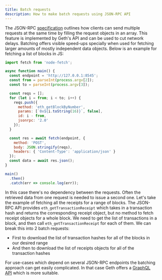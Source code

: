 ```yaml
---
title: Batch requests
description: How to make batch requests using JSON-RPC API
---
```


The JSON-RPC [specification](https://www.jsonrpc.org/specification#batch) outlines how clients can send multiple requests at the same time by filling the request objects in an array. This feature is implemented by Geth's API and can be used to cut network delays. Batching offers visible speed-ups specially when used for fetching larger amounts of mostly independent data objects. Below is an example for fetching a list of blocks in JS:

```js
import fetch from 'node-fetch';

async function main() {
  const endpoint = 'http://127.0.0.1:8545';
  const from = parseInt(process.argv[2]);
  const to = parseInt(process.argv[3]);

  const reqs = [];
  for (let i = from; i < to; i++) {
    reqs.push({
      method: 'eth_getBlockByNumber',
      params: [`0x${i.toString(16)}`, false],
      id: i - from,
      jsonrpc: '2.0'
    });
  }

  const res = await fetch(endpoint, {
    method: 'POST',
    body: JSON.stringify(reqs),
    headers: { 'Content-Type': 'application/json' }
  });
  const data = await res.json();
}

main()
  .then()
  .catch(err => console.log(err));
```

In this case there's no dependency between the requests. Often the retrieved data from one request is needed to issue a second one. Let's take the example of fetching all the receipts for a range of blocks. The JSON-RPC API provides `eth_getTransactionReceipt` which takes in a transaction hash and returns the corresponding receipt object, but no method to fetch receipt objects for a whole block. We need to get the list of transactions in a block, and then call `eth_getTransactionReceipt` for each of them. We can break this into 2 batch requests:

- First to download the list of transaction hashes for all of the blocks in our desired range
- And then to download the list of receipts objects for all of the transaction hashes

For use-cases which depend on several JSON-RPC endpoints the batching approach can get easily complicated. In that case Geth offers a [GraphQL API](./graphql) which is more suitable.
